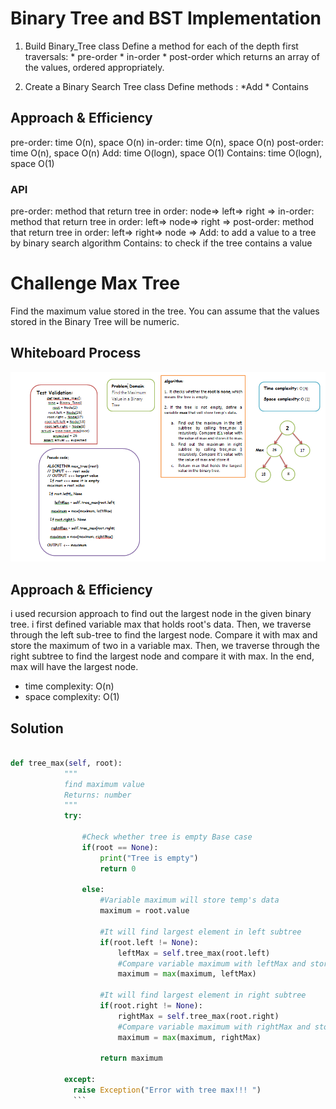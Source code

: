 # Binary Tree and BST Implementation

1. Build Binary_Tree class Define a method for each of the depth first traversals:
         * pre-order
         * in-order
         * post-order
which returns an array of the values, ordered appropriately.

2. Create a Binary Search Tree class Define methods :
         *Add
         * Contains

## Approach & Efficiency

pre-order: time O(n), space O(n)
in-order: time O(n), space O(n)
post-order: time O(n), space O(n)
Add: time O(logn), space O(1)
Contains: time O(logn), space O(1)

### API

pre-order: method that return tree in order: node=> left=> right =>
in-order: method that return tree in order: left=> node=> right =>
post-order: method that return tree in order: left=> right=> node =>
Add: to add a value to a tree by binary search algorithm
Contains: to check if the tree contains a value

# Challenge Max Tree

Find the maximum value stored in the tree. You can assume that the values stored in the Binary Tree will be numeric.

## Whiteboard Process

![ch16](ch16.png)

## Approach & Efficiency

 i used recursion approach to  find out the largest node in the given binary tree. i first defined variable max that holds root's data. Then, we traverse through the left sub-tree to find the largest node. Compare it with max and store the maximum of two in a variable max. Then, we traverse through the right subtree to find the largest node and compare it with max. In the end, max will have the largest node.

- time complexity: O(n)
- space complexity: O(1)

## Solution

```python

def tree_max(self, root):
            """
            find maximum value
            Returns: number
            """
            try:

                #Check whether tree is empty Base case
                if(root == None):
                    print("Tree is empty")
                    return 0

                else:
                    #Variable maximum will store temp's data
                    maximum = root.value

                    #It will find largest element in left subtree
                    if(root.left != None):
                        leftMax = self.tree_max(root.left)
                        #Compare variable maximum with leftMax and store greater value into maximum
                        maximum = max(maximum, leftMax)

                    #It will find largest element in right subtree
                    if(root.right != None):
                        rightMax = self.tree_max(root.right)
                        #Compare variable maximum with rightMax and store greater value into maximum
                        maximum = max(maximum, rightMax)

                    return maximum

            except:
              raise Exception("Error with tree max!!! ")
              ```
